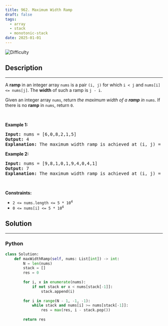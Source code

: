 ```yaml
---
title: 962. Maximum Width Ramp
draft: false
tags: 
  - array
  - stack
  - monotonic-stack
date: 2025-01-01
---
```


![Difficulty](https://img.shields.io/badge/Difficulty-Medium-blue.svg)

## Description

---
<p>A <strong>ramp</strong> in an integer array <code>nums</code> is a pair <code>(i, j)</code> for which <code>i &lt; j</code> and <code>nums[i] &lt;= nums[j]</code>. The <strong>width</strong> of such a ramp is <code>j - i</code>.</p>

<p>Given an integer array <code>nums</code>, return <em>the maximum width of a <strong>ramp</strong> in </em><code>nums</code>. If there is no <strong>ramp</strong> in <code>nums</code>, return <code>0</code>.</p>

<p>&nbsp;</p>
<p><strong class="example">Example 1:</strong></p>

<pre>
<strong>Input:</strong> nums = [6,0,8,2,1,5]
<strong>Output:</strong> 4
<strong>Explanation:</strong> The maximum width ramp is achieved at (i, j) = (1, 5): nums[1] = 0 and nums[5] = 5.
</pre>

<p><strong class="example">Example 2:</strong></p>

<pre>
<strong>Input:</strong> nums = [9,8,1,0,1,9,4,0,4,1]
<strong>Output:</strong> 7
<strong>Explanation:</strong> The maximum width ramp is achieved at (i, j) = (2, 9): nums[2] = 1 and nums[9] = 1.
</pre>

<p>&nbsp;</p>
<p><strong>Constraints:</strong></p>

<ul>
	<li><code>2 &lt;= nums.length &lt;= 5 * 10<sup>4</sup></code></li>
	<li><code>0 &lt;= nums[i] &lt;= 5 * 10<sup>4</sup></code></li>
</ul>


## Solution

---
### Python
``` py title='maximum-width-ramp'
class Solution:
    def maxWidthRamp(self, nums: List[int]) -> int:
        N = len(nums)
        stack = []
        res = 0
        
        for i, x in enumerate(nums):
            if not stack or x < nums[stack[-1]]:
                stack.append(i)
        
        for i in range(N - 1, -1, -1):
            while stack and nums[i] >= nums[stack[-1]]:
                res = max(res, i - stack.pop())
            
        return res

```

